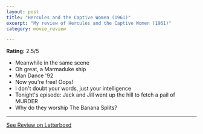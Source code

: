 ```yaml
---
layout: post
title: "Hercules and the Captive Women (1961)"
excerpt: "My review of Hercules and the Captive Women (1961)"
category: movie_review

---
```


**Rating:** 2.5/5

* Meanwhile in the same scene
* Oh great, a Marmaduke ship
* Man Dance '92
* Now you're free! Oops!
* I don't doubt your words, just your intelligence
* Tonight's episode: Jack and Jill went up the hill to fetch a pail of MURDER
* Why do they worship The Banana Splits?

<hr>

[See Review on Letterboxd](https://boxd.it/4ZQChp)
